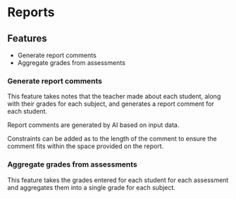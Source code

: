 # Reports

## Features

- Generate report comments
- Aggregate grades from assessments

### Generate report comments

This feature takes notes that the teacher made about each student, along with their grades for each subject, and generates a report comment for each student.

Report comments are generated by AI based on input data.

Constraints can be added as to the length of the comment to ensure the comment fits within the space provided on the report.

### Aggregate grades from assessments

This feature takes the grades entered for each student for each assessment and aggregates them into a single grade for each subject.
